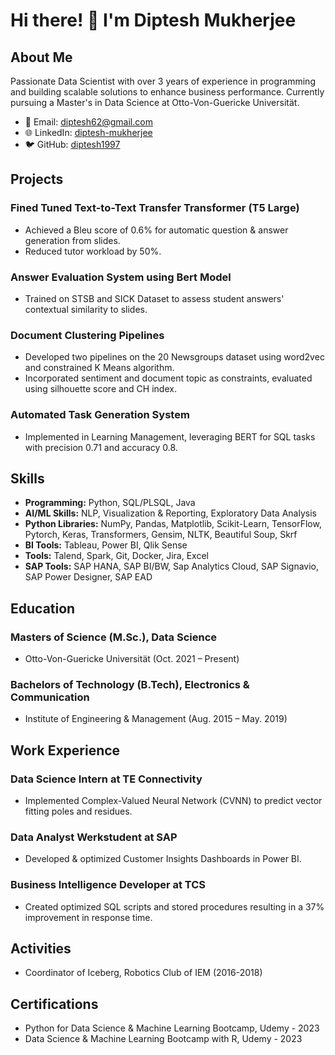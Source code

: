# Hi there! 👋 I'm Diptesh Mukherjee

## About Me

Passionate Data Scientist with over 3 years of experience in programming and building scalable solutions to enhance business performance. Currently pursuing a Master's in Data Science at Otto-Von-Guericke Universität.

- 📧 Email: diptesh62@gmail.com
- 🌐 LinkedIn: [diptesh-mukherjee](https://linkedin.com/in/diptesh-mukherjee-a1a75813b)
- 🐦 GitHub: [diptesh1997](https://github.com/diptesh1997)

## Projects

### Fined Tuned Text-to-Text Transfer Transformer (T5 Large)
- Achieved a Bleu score of 0.6% for automatic question & answer generation from slides.
- Reduced tutor workload by 50%.

### Answer Evaluation System using Bert Model
- Trained on STSB and SICK Dataset to assess student answers' contextual similarity to slides.

### Document Clustering Pipelines
- Developed two pipelines on the 20 Newsgroups dataset using word2vec and constrained K Means algorithm.
- Incorporated sentiment and document topic as constraints, evaluated using silhouette score and CH index.

### Automated Task Generation System
- Implemented in Learning Management, leveraging BERT for SQL tasks with precision 0.71 and accuracy 0.8.

## Skills

- **Programming:** Python, SQL/PLSQL, Java
- **AI/ML Skills:** NLP, Visualization & Reporting, Exploratory Data Analysis
- **Python Libraries:** NumPy, Pandas, Matplotlib, Scikit-Learn, TensorFlow, Pytorch, Keras, Transformers, Gensim, NLTK, Beautiful Soup, Skrf
- **BI Tools:** Tableau, Power BI, Qlik Sense
- **Tools:** Talend, Spark, Git, Docker, Jira, Excel
- **SAP Tools:** SAP HANA, SAP BI/BW, Sap Analytics Cloud, SAP Signavio, SAP Power Designer, SAP EAD

## Education

### Masters of Science (M.Sc.), Data Science
- Otto-Von-Guericke Universität (Oct. 2021 – Present)

### Bachelors of Technology (B.Tech), Electronics & Communication
- Institute of Engineering & Management (Aug. 2015 – May. 2019)

## Work Experience

### Data Science Intern at TE Connectivity
- Implemented Complex-Valued Neural Network (CVNN) to predict vector fitting poles and residues.

### Data Analyst Werkstudent at SAP
- Developed & optimized Customer Insights Dashboards in Power BI.

### Business Intelligence Developer at TCS
- Created optimized SQL scripts and stored procedures resulting in a 37% improvement in response time.

## Activities

- Coordinator of Iceberg, Robotics Club of IEM (2016-2018)

## Certifications

- Python for Data Science & Machine Learning Bootcamp, Udemy - 2023
- Data Science & Machine Learning Bootcamp with R, Udemy - 2023

